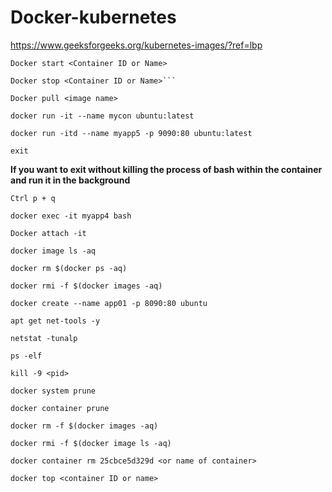 # Docker-kubernetes
https://www.geeksforgeeks.org/kubernetes-images/?ref=lbp


```
Docker start <Container ID or Name>
```

```
Docker stop <Container ID or Name>```
```

```
Docker pull <image name>
```

```
docker run -it --name mycon ubuntu:latest
```

```
docker run -itd --name myapp5 -p 9090:80 ubuntu:latest
```

```
exit
```
**If you want to exit without killing the process of bash within the container and run it in the background**
```
Ctrl p + q
```

```
docker exec -it myapp4 bash
```
```
Docker attach -it
```

```
docker image ls -aq
```

```
docker rm $(docker ps -aq)
```

```
docker rmi -f $(docker images -aq)
```

```
docker create --name app01 -p 8090:80 ubuntu 
```

```
apt get net-tools -y
```

```
netstat -tunalp
```

```
ps -elf
```

```
kill -9 <pid>
```

```
docker system prune 
```

```
docker container prune 
```

```
docker rm -f $(docker images -aq)
```

```
docker rmi -f $(docker image ls -aq)
```

```
docker container rm 25cbce5d329d <or name of container>
```

```
docker top <container ID or name>
```
```
```
```
```
```
```
```

